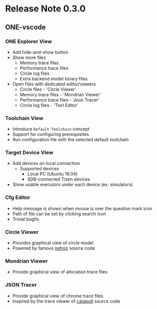 # Release Note 0.3.0

## ONE-vscode

### ONE Explorer View

- Add hide-and-show button
- Show more files
  - Memory trace files
  - Performance trace files
  - Circle log files
  - Extra backend model binary files
- Open files with dedicated editor/viewers
  - Circle files - 'Circle Viewer'
  - Memory trace files - 'Mondrian Viewer'
  - Performance trace files - 'Json Tracer'
  - Circle log files - 'Text Editor'

### Toolchain View

- Introduce `Default Toolchain` concept
- Support for configuring prerequisites
- Run configuration file with the selected default toolchain

### Target Device View

- Add devices on local connection
  - Supported devices
    - Local PC (Ubuntu 18.04)
    - SDB-connected Tizen devices
- Show usable executors under each device (ex. simulators)

### Cfg Editor

- Help message is shown when mouse is over the question mark icon
- Path of file can be set by clicking search icon
- Trivial bugfix

### Circle Viewer

- Provides graphical view of circle model
- Powered by famous [netron](https://github.com/lutzroeder/netron) source code

### Mondrian Viewer

- Provide graphical view of allocation trace files

### JSON Tracer

- Provide graphical view of chrome trace files
- Inspired by the trace viewer of [catapult](https://chromium.googlesource.com/catapult) source code
